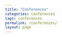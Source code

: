 ```yaml
---
title: "Conferences"
categories: conferences
tags: conferences
permalink: /conferences/
layout: page
---
```


